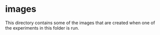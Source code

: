 # images

This directory contains some of the images that are created when one of the
experiments in this folder is run.